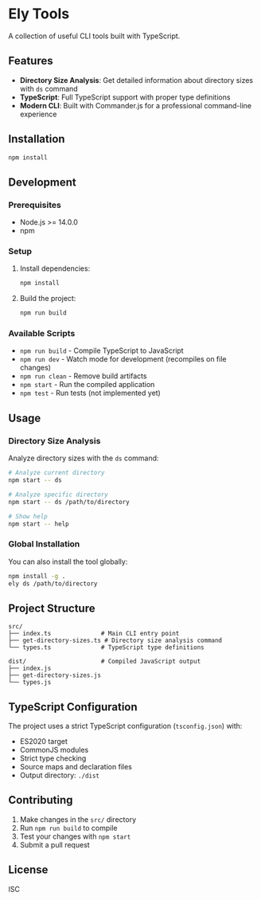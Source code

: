 # Ely Tools

A collection of useful CLI tools built with TypeScript.

## Features

- **Directory Size Analysis**: Get detailed information about directory sizes with `ds` command
- **TypeScript**: Full TypeScript support with proper type definitions
- **Modern CLI**: Built with Commander.js for a professional command-line experience

## Installation

```bash
npm install
```

## Development

### Prerequisites

- Node.js >= 14.0.0
- npm

### Setup

1. Install dependencies:

   ```bash
   npm install
   ```

2. Build the project:
   ```bash
   npm run build
   ```

### Available Scripts

- `npm run build` - Compile TypeScript to JavaScript
- `npm run dev` - Watch mode for development (recompiles on file changes)
- `npm run clean` - Remove build artifacts
- `npm start` - Run the compiled application
- `npm test` - Run tests (not implemented yet)

## Usage

### Directory Size Analysis

Analyze directory sizes with the `ds` command:

```bash
# Analyze current directory
npm start -- ds

# Analyze specific directory
npm start -- ds /path/to/directory

# Show help
npm start -- help
```

### Global Installation

You can also install the tool globally:

```bash
npm install -g .
ely ds /path/to/directory
```

## Project Structure

```
src/
├── index.ts              # Main CLI entry point
├── get-directory-sizes.ts # Directory size analysis command
└── types.ts              # TypeScript type definitions

dist/                     # Compiled JavaScript output
├── index.js
├── get-directory-sizes.js
└── types.js
```

## TypeScript Configuration

The project uses a strict TypeScript configuration (`tsconfig.json`) with:

- ES2020 target
- CommonJS modules
- Strict type checking
- Source maps and declaration files
- Output directory: `./dist`

## Contributing

1. Make changes in the `src/` directory
2. Run `npm run build` to compile
3. Test your changes with `npm start`
4. Submit a pull request

## License

ISC
